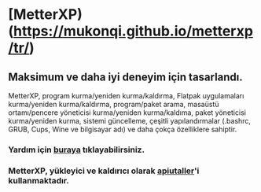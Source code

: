 # [MetterXP)(https://mukonqi.github.io/metterxp/tr/)
## Maksimum ve daha iyi deneyim için tasarlandı.
MetterXP, program kurma/yeniden kurma/kaldırma, Flatpak uygulamaları kurma/yeniden kurma/kaldırma, program/paket arama, masaüstü ortamı/pencere yöneticisi kurma/yeniden kurma/kaldıma, paket yöneticisi kurma/yeniden kurma, sistemi güncelleme, çeşitli yapılandırmalar (.bashrc, GRUB, Cups, Wine ve bilgisayar adı) ve daha çokça özelliklere sahiptir.
### Yardım için [buraya](https://mukonqi.github.io/metterxp/tr/help.html) tıklayabilirsiniz.
### MetterXP, yükleyici ve kaldırıcı olarak [apiutaller](https://github.com/MuKonqi/apiutaller)'i kullanmaktadır.